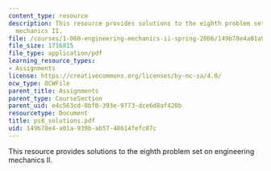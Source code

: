 ```yaml
---
content_type: resource
description: This resource provides solutions to the eighth problem set on engineering
  mechanics II.
file: /courses/1-060-engineering-mechanics-ii-spring-2006/149b78e4a01a939bab5748614fefc87c_ps8_solutions.pdf
file_size: 1716815
file_type: application/pdf
learning_resource_types:
- Assignments
license: https://creativecommons.org/licenses/by-nc-sa/4.0/
ocw_type: OCWFile
parent_title: Assignments
parent_type: CourseSection
parent_uid: e4c563cd-0bf0-393e-9773-dce6d8af420b
resourcetype: Document
title: ps8_solutions.pdf
uid: 149b78e4-a01a-939b-ab57-48614fefc87c
---
```

This resource provides solutions to the eighth problem set on engineering mechanics II.